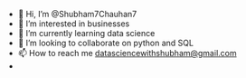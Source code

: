 - 👋 Hi, I’m @Shubham7Chauhan7
- 👀 I’m interested in businesses
- 🌱 I’m currently learning data science
- 💞️ I’m looking to collaborate on python and SQL
- 📫 How to reach me datasciencewithshubham@gmail.com
-

<!---
Shubham7Chauhan7/Shubham7Chauhan7 is a ✨ special ✨ repository because its `README.md` (this file) appears on your GitHub profile.
You can click the Preview link to take a look at your changes.
--->
